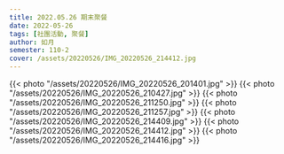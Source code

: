 ```yaml
---
title: 2022.05.26 期末聚餐
date: 2022-05-26
tags: [社團活動, 聚餐]
author: 如月
semester: 110-2
cover: /assets/20220526/IMG_20220526_214412.jpg
---
```


{{< photo "/assets/20220526/IMG_20220526_201401.jpg" >}}
{{< photo "/assets/20220526/IMG_20220526_210427.jpg" >}}
{{< photo "/assets/20220526/IMG_20220526_211250.jpg" >}}
{{< photo "/assets/20220526/IMG_20220526_211257.jpg" >}}
{{< photo "/assets/20220526/IMG_20220526_214409.jpg" >}}
{{< photo "/assets/20220526/IMG_20220526_214412.jpg" >}}
{{< photo "/assets/20220526/IMG_20220526_214416.jpg" >}}
